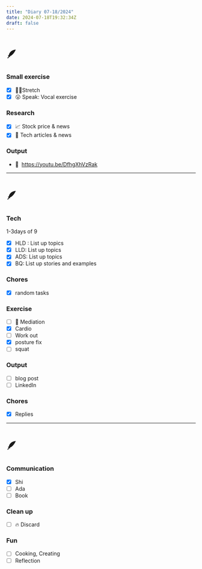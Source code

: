 ```yaml
---
title: "Diary 07-18/2024"  
date: 2024-07-18T19:32:34Z
draft: false
---
```


# 🪶

### Small exercise

- [x]  🧎‍♀️Stretch
- [x]  😮 Speak: Vocal exercise

### Research

- [x]  📈 Stock price & news
- [x]  👾 Tech articles & news

### Output

- 🎥  https://youtu.be/DfhgXhVzRak

---

# 🪶

### Tech

1-3days of 9

- [x]  HLD : List up topics
- [x]  LLD:  List up topics
- [x]  ADS: List up topics
- [x]  BQ: List up stories and examples

### Chores

- [x]  random tasks

### Exercise

- [ ]  🧘 Mediation
- [x]  Cardio
- [ ]  Work out
- [x]  posture fix
- [ ]  squat

### Output

- [ ]  blog post
- [ ]  LinkedIn

### Chores

- [x]  Replies

---

# 🪶

### Communication

- [x]  Shi
- [ ]  Ada
- [ ]  Book

### Clean up

- [ ]  🔥 Discard

### Fun

- [ ]  Cooking, Creating
- [ ]  Reflection